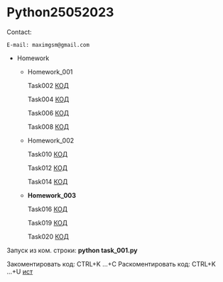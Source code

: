 # Python25052023

Contact:

    E-mail: maximgsm@gmail.com

- Homework
    - Homework_001
    
        Task002 [КОД](/Homework/Homework_001/task_002.py)
        
        Task004 [КОД](/Homework/Homework_001/task_004.py)
        
        Task006 [КОД](/Homework/Homework_001/task_006.py)
        
        Task008 [КОД](/Homework/Homework_001/task_008.py)

    - Homework_002
    
        Task010 [КОД](/Homework/Homework_002/task_010.py)
        
        Task012 [КОД](/Homework/Homework_002/task_012.py)
        
        Task014 [КОД](/Homework/Homework_002/task_014.py)

    - **Homework_003**
    
        Task016 [КОД](/Homework/Homework_003/task_016.py)
        
        Task019 [КОД](/Homework/Homework_003/task_019.py)
        
        Task020 [КОД](/Homework/Homework_003/task_020.py)





Запуск из ком. строки: **python task_001.py**

Закоментировать  код: CTRL+K ...+C
Раскоментировать код: CTRL+K ...+U
[ист](https://translated.turbopages.org/proxy_u/en-ru.ru.f47fea86-646f5f26-a00478b2-74722d776562/https/www.wikihow.com/Comment-Out-Multiple-Lines-in-Python)
